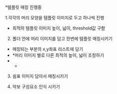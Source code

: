 *템플릿 매칭 진행중

1.각각의 머리 모양을 템플릿 이미지로 두고 하나씩 진행
 - 최적의 템플릿 이미지 높이, 넓이, threshold값 구함

2. 폴더 안에 머리 이미지를 담고 한번에 템플릿 매칭시키기
 - 매칭되는 부분의 x,y좌표 리스트에 담기
 - *머리 이미지 별로 다른 최적의 높이, 넓이 조정하기
 - *

3. 쉼표 이미지 담아서 매칭시키기

4. 악보 구성요소 인식 시키기